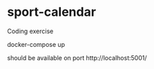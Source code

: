 # sport-calendar
Coding exercise

docker-compose up

should be available on port http://localhost:5001/
